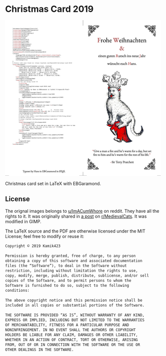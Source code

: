 # Christmas Card 2019

![image](christmas-card-2019.png)

Christmas card set in LaTeX with EBGaramond.

## License

The orignal images belongs to [u/ImACumWhore](https://www.reddit.com/user/ImACumWhore) on reddit. They have all the rights to it. It was originally shared in [a post](https://www.reddit.com/r/MedievalCats/comments/e713ht/king_derpy/) on [r/MedievalCats](https://www.reddit.com/r/MedievalCats/). It was modified in GIMP.

The LaTeX source and the PDF are otherwise licensed under the MIT License; feel free to modify or reuse it:

```
Copyright © 2019 Kamik423

Permission is hereby granted, free of charge, to any person
obtaining a copy of this software and associated documentation
files (the “Software”), to deal in the Software without
restriction, including without limitation the rights to use,
copy, modify, merge, publish, distribute, sublicense, and/or sell
copies of the Software, and to permit persons to whom the
Software is furnished to do so, subject to the following
conditions:

The above copyright notice and this permission notice shall be
included in all copies or substantial portions of the Software.

THE SOFTWARE IS PROVIDED “AS IS”, WITHOUT WARRANTY OF ANY KIND,
EXPRESS OR IMPLIED, INCLUDING BUT NOT LIMITED TO THE WARRANTIES
OF MERCHANTABILITY, FITNESS FOR A PARTICULAR PURPOSE AND
NONINFRINGEMENT. IN NO EVENT SHALL THE AUTHORS OR COPYRIGHT
HOLDERS BE LIABLE FOR ANY CLAIM, DAMAGES OR OTHER LIABILITY,
WHETHER IN AN ACTION OF CONTRACT, TORT OR OTHERWISE, ARISING
FROM, OUT OF OR IN CONNECTION WITH THE SOFTWARE OR THE USE OR
OTHER DEALINGS IN THE SOFTWARE.
```